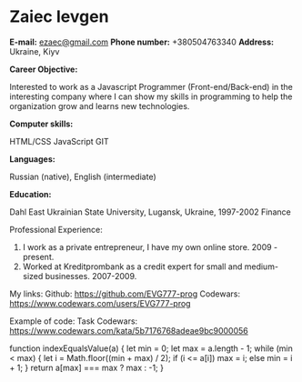 # Zaiec Ievgen
**E-mail:** ezaec@gmail.com
**Phone number:** +380504763340
**Address:** Ukraine, Kiyv

**Career Objective:**

Interested to work as a Javascript Programmer (Front-end/Back-end) in the interesting company where I can show my skills in programming to help the organization grow and learns new technologies.

**Computer skills:**

HTML/CSS
JavaScript
GIT

**Languages:**

Russian (native), English (intermediate)

**Education:**

Dahl East Ukrainian State University, Lugansk, Ukraine, 1997-2002
Finance

Professional Experience:
1. I work as a private entrepreneur, I have my own online store. 2009 - present.
2. Worked at Kreditprombank as a credit expert for small and medium-sized businesses. 2007-2009.

My links:
Github: https://github.com/EVG777-prog
Codewars: https://www.codewars.com/users/EVG777-prog

Example of code:
Task Codewars: https://www.codewars.com/kata/5b7176768adeae9bc9000056

function indexEqualsValue(a) {
    let min = 0;
    let max = a.length - 1;
    while (min < max) {
        let i = Math.floor((min + max) / 2);
        if (i <= a[i]) max = i;
        else min = i + 1;
    }
    return a[max] === max ? max : -1;
}